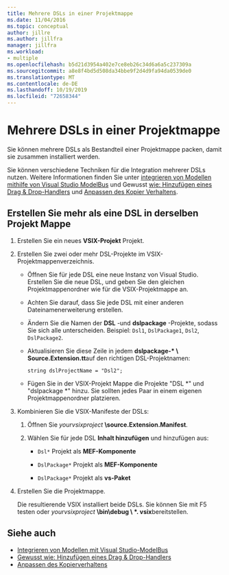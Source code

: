 ```yaml
---
title: Mehrere DSLs in einer Projektmappe
ms.date: 11/04/2016
ms.topic: conceptual
author: jillre
ms.author: jillfra
manager: jillfra
ms.workload:
- multiple
ms.openlocfilehash: b5d21d3954a402e7ce8eb26c34d6a6a5c237309a
ms.sourcegitcommit: a8e8f4bd5d508da34bbe9f2d4d9fa94da0539de0
ms.translationtype: MT
ms.contentlocale: de-DE
ms.lasthandoff: 10/19/2019
ms.locfileid: "72658344"
---
```

# <a name="multiple-dsls-in-one-solution"></a>Mehrere DSLs in einer Projektmappe

Sie können mehrere DSLs als Bestandteil einer Projektmappe packen, damit sie zusammen installiert werden.

Sie können verschiedene Techniken für die Integration mehrerer DSLs nutzen. Weitere Informationen finden Sie unter [integrieren von Modellen mithilfe von Visual Studio ModelBus](../modeling/integrating-models-by-using-visual-studio-modelbus.md) und Gewusst [wie: Hinzufügen eines Drag & Drop-Handlers](../modeling/how-to-add-a-drag-and-drop-handler.md) und [Anpassen des Kopier Verhaltens](../modeling/customizing-copy-behavior.md).

## <a name="build-more-than-one-dsl-in-the-same-solution"></a>Erstellen Sie mehr als eine DSL in derselben Projekt Mappe

1. Erstellen Sie ein neues **VSIX-Projekt** Projekt.

2. Erstellen Sie zwei oder mehr DSL-Projekte im VSIX-Projektmappenverzeichnis.

   - Öffnen Sie für jede DSL eine neue Instanz von Visual Studio. Erstellen Sie die neue DSL, und geben Sie den gleichen Projektmappenordner wie für die VSIX-Projektmappe an.

   - Achten Sie darauf, dass Sie jede DSL mit einer anderen Dateinamenerweiterung erstellen.

   - Ändern Sie die Namen der **DSL** -und **dslpackage** -Projekte, sodass Sie sich alle unterscheiden. Beispiel: `Dsl1`, `DslPackage1`, `Dsl2`, `DslPackage2`.

   - Aktualisieren Sie diese Zeile in jedem **dslpackage-\* \ Source.Extension.tt**auf den richtigen DSL-Projektnamen:

      `string dslProjectName = "Dsl2";`

   - Fügen Sie in der VSIX-Projekt Mappe die Projekte "DSL *" und "dslpackage \*" hinzu. Sie sollten jedes Paar in einem eigenen Projektmappenordner platzieren.

2. Kombinieren Sie die VSIX-Manifeste der DSLs:

   1. Öffnen Sie _yourvsixproject_ **\source.Extension.Manifest**.

   2. Wählen Sie für jede DSL **Inhalt hinzufügen** und hinzufügen aus:

       - `Dsl*` Projekt als **MEF-Komponente**

       - `DslPackage*` Projekt als **MEF-Komponente**

       - `DslPackage*` Projekt als **vs-Paket**

3. Erstellen Sie die Projektmappe.

   Die resultierende VSIX installiert beide DSLs. Sie können Sie mit F5 testen oder _yourvsixproject_ **\bin\debug \\ \*. vsix**bereitstellen.

## <a name="see-also"></a>Siehe auch

- [Integrieren von Modellen mit Visual Studio-ModelBus](../modeling/integrating-models-by-using-visual-studio-modelbus.md)
- [Gewusst wie: Hinzufügen eines Drag & Drop-Handlers](../modeling/how-to-add-a-drag-and-drop-handler.md)
- [Anpassen des Kopierverhaltens](../modeling/customizing-copy-behavior.md)